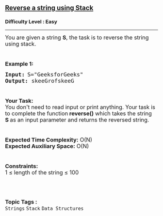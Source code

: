 <h2><a href="https://www.geeksforgeeks.org/problems/reverse-a-string-using-stack/1?utm_source=geeksforgeeks&utm_medium=ml_article_practice_tab&utm_campaign=article_practice_tab">Reverse a string using Stack</a></h2><h3>Difficulty Level : Easy</h3><hr><div class="problems_problem_content__Xm_eO"><p><span style="font-size:18px">You are given a string <strong>S</strong>, the task is to reverse the string using stack.</span></p>

<p>&nbsp;</p>

<p><span style="font-size:18px"><strong>Example 1:</strong></span></p>

<pre>
<span style="font-size:18px"><strong>Input:</strong></span> <span style="font-size:18px">S="GeeksforGeeks"</span>
<span style="font-size:18px"><strong>Output:</strong></span><span style="font-size:18px"> skeeGrofskeeG</span></pre>

<p>&nbsp;</p>

<p><strong><span style="font-size:18px">Your Task:</span></strong><br>
<span style="font-size:18px">You don't need to read input or print anything. Your task is to complete the function<strong>&nbsp;reverse()</strong>&nbsp;which takes the string <strong>S&nbsp;</strong>as an input parameter and returns the reversed string.</span></p>

<p>&nbsp;</p>

<p><span style="font-size:18px"><strong>Expected Time Complexity:</strong>&nbsp;O(N)<br>
<strong>Expected Auxiliary Space:</strong>&nbsp;O(N)</span></p>

<p>&nbsp;</p>

<p><span style="font-size:18px"><strong>Constraints:</strong></span><br>
<span style="font-size:18px">1 ≤ length of the string ≤ 100</span></p>

<p>&nbsp;</p>
</div><br><p><span style=font-size:18px><strong>Topic Tags : </strong><br><code>Strings</code>&nbsp;<code>Stack</code>&nbsp;<code>Data Structures</code>&nbsp;